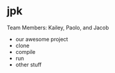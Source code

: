 # jpk
Team Members: Kailey, Paolo, and Jacob

- our awesome project
- clone
- compile
- run
- other stuff

